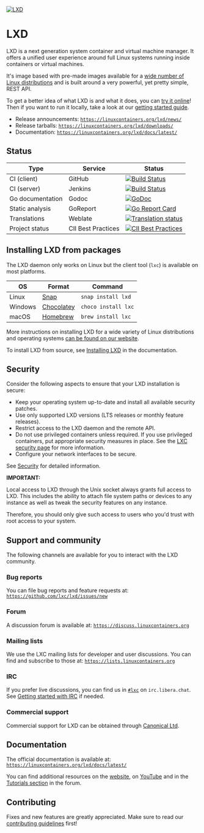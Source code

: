 [![LXD](https://linuxcontainers.org/static/img/containers.png)](https://linuxcontainers.org/lxd)

<!-- Include start LXD intro -->
# LXD
LXD is a next generation system container and virtual machine manager.
It offers a unified user experience around full Linux systems running inside containers or virtual machines.

It's image based with pre-made images available for a [wide number of Linux distributions](https://images.linuxcontainers.org)
and is built around a very powerful, yet pretty simple, REST API.

To get a better idea of what LXD is and what it does, you can [try it online](https://linuxcontainers.org/lxd/try-it/)!
Then if you want to run it locally, take a look at our [getting started guide](https://linuxcontainers.org/lxd/getting-started-cli/).

- Release announcements: [`https://linuxcontainers.org/lxd/news/`](https://linuxcontainers.org/lxd/news/)
- Release tarballs: [`https://linuxcontainers.org/lxd/downloads/`](https://linuxcontainers.org/lxd/downloads/)
- Documentation: [`https://linuxcontainers.org/lxd/docs/latest/`](https://linuxcontainers.org/lxd/docs/latest/)

<!-- Include end LXD intro -->

## Status
Type                | Service               | Status
---                 | ---                   | ---
CI (client)         | GitHub                | [![Build Status](https://github.com/lxc/lxd/workflows/Client%20build%20and%20unit%20tests/badge.svg)](https://github.com/lxc/lxd/actions)
CI (server)         | Jenkins               | [![Build Status](https://jenkins.linuxcontainers.org/job/lxd-github-commit/badge/icon)](https://jenkins.linuxcontainers.org/job/lxd-github-commit/)
Go documentation    | Godoc                 | [![GoDoc](https://godoc.org/github.com/lxc/lxd/client?status.svg)](https://godoc.org/github.com/lxc/lxd/client)
Static analysis     | GoReport              | [![Go Report Card](https://goreportcard.com/badge/github.com/lxc/lxd)](https://goreportcard.com/report/github.com/lxc/lxd)
Translations        | Weblate               | [![Translation status](https://hosted.weblate.org/widgets/linux-containers/-/svg-badge.svg)](https://hosted.weblate.org/projects/linux-containers/lxd/)
Project status      | CII Best Practices    | [![CII Best Practices](https://bestpractices.coreinfrastructure.org/projects/1086/badge)](https://bestpractices.coreinfrastructure.org/projects/1086)

<!-- Include start installing -->

## Installing LXD from packages
The LXD daemon only works on Linux but the client tool (`lxc`) is available on most platforms.

OS                  | Format                                            | Command
---                 | ---                                               | ---
Linux               | [Snap](https://snapcraft.io/lxd)                  | `snap install lxd`
Windows             | [Chocolatey](https://chocolatey.org/packages/lxc) | `choco install lxc`
macOS               | [Homebrew](https://formulae.brew.sh/formula/lxc)  | `brew install lxc`

More instructions on installing LXD for a wide variety of Linux distributions and operating systems [can be found on our website](https://linuxcontainers.org/lxd/getting-started-cli/).
<!-- Include end installing -->

To install LXD from source, see [Installing LXD](https://linuxcontainers.org/lxd/docs/latest/installing/) in the documentation.

## Security

<!-- Include start security -->

Consider the following aspects to ensure that your LXD installation is secure:

- Keep your operating system up-to-date and install all available security patches.
- Use only supported LXD versions (LTS releases or monthly feature releases).
- Restrict access to the LXD daemon and the remote API.
- Do not use privileged containers unless required. If you use privileged containers, put appropriate security measures in place. See the [LXC security page](https://linuxcontainers.org/lxc/security/) for more information.
- Configure your network interfaces to be secure.
<!-- Include end security -->

See [Security](https://linuxcontainers.org/lxd/docs/latest/security/) for detailed information.

**IMPORTANT:**
<!-- Include start security note -->
Local access to LXD through the Unix socket always grants full access to LXD.
This includes the ability to attach file system paths or devices to any instance as well as tweak the security features on any instance.

Therefore, you should only give such access to users who you'd trust with root access to your system.
<!-- Include end security note -->
<!-- Include start support -->

## Support and community

The following channels are available for you to interact with the LXD community.

### Bug reports
You can file bug reports and feature requests at: [`https://github.com/lxc/lxd/issues/new`](https://github.com/lxc/lxd/issues/new)

### Forum
A discussion forum is available at: [`https://discuss.linuxcontainers.org`](https://discuss.linuxcontainers.org)

### Mailing lists
We use the LXC mailing lists for developer and user discussions. You can
find and subscribe to those at: [`https://lists.linuxcontainers.org`](https://lists.linuxcontainers.org)

### IRC
If you prefer live discussions, you can find us in [`#lxc`](https://kiwiirc.com/client/irc.libera.chat/#lxc) on `irc.libera.chat`. See [Getting started with IRC](https://discuss.linuxcontainers.org/t/getting-started-with-irc/11920) if needed.

### Commercial support

Commercial support for LXD can be obtained through [Canonical Ltd](https://www.canonical.com).

## Documentation
The official documentation is available at: [`https://linuxcontainers.org/lxd/docs/latest/`](https://linuxcontainers.org/lxd/docs/latest/)

You can find additional resources on the [website](https://linuxcontainers.org/lxd/articles), on [YouTube](https://www.youtube.com/channel/UCuP6xPt0WTeZu32CkQPpbvA) and in the [Tutorials section](https://discuss.linuxcontainers.org/c/tutorials/) in the forum.

<!-- Include end support -->

## Contributing
Fixes and new features are greatly appreciated. Make sure to read our [contributing guidelines](CONTRIBUTING.md) first!
